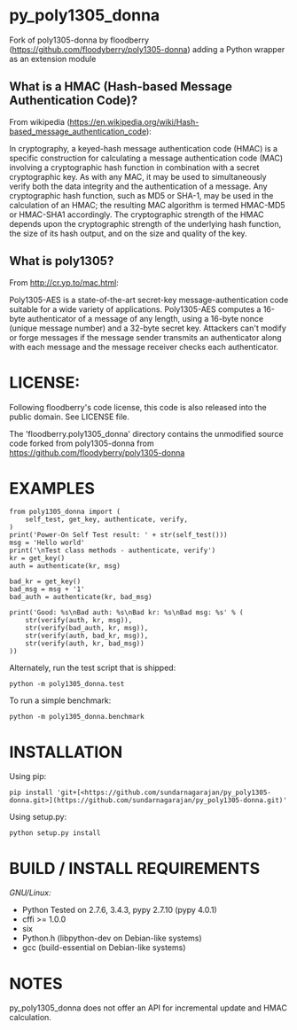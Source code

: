# py_poly1305_donna

Fork of poly1305-donna by floodberry (<https://github.com/floodyberry/poly1305-donna>) adding a Python wrapper as an extension module

## What is a HMAC (Hash-based Message Authentication Code)?

From wikipedia (<https://en.wikipedia.org/wiki/Hash-based_message_authentication_code>):

In cryptography, a keyed-hash message authentication code (HMAC) is a specific construction for calculating a message authentication code (MAC) involving a cryptographic hash function in combination with a secret cryptographic key. As with any MAC, it may be used to simultaneously verify both the data integrity and the authentication of a message. Any cryptographic hash function, such as MD5 or SHA-1, may be used in the calculation of an HMAC; the resulting MAC algorithm is termed HMAC-MD5 or HMAC-SHA1 accordingly. The cryptographic strength of the HMAC depends upon the cryptographic strength of the underlying hash function, the size of its hash output, and on the size and quality of the key.

## What is poly1305?

From <http://cr.yp.to/mac.html>:

Poly1305-AES is a state-of-the-art secret-key message-authentication code suitable for a wide variety of applications. Poly1305-AES computes a 16-byte authenticator of a message of any length, using a 16-byte nonce (unique message number) and a 32-byte secret key. Attackers can't modify or forge messages if the message sender transmits an authenticator along with each message and the message receiver checks each authenticator.

# LICENSE:

Following floodberry's code license, this code is also released into the public domain. See LICENSE file.

The 'floodberry.poly1305_donna' directory contains the unmodified source code forked from poly1305-donna from <https://github.com/floodyberry/poly1305-donna>

# EXAMPLES

~~~~ {.sourceCode .python}
from poly1305_donna import (
    self_test, get_key, authenticate, verify,
)
print('Power-On Self Test result: ' + str(self_test()))
msg = 'Hello world'
print('\nTest class methods - authenticate, verify')
kr = get_key()
auth = authenticate(kr, msg)

bad_kr = get_key()
bad_msg = msg + '1'
bad_auth = authenticate(kr, bad_msg)

print('Good: %s\nBad auth: %s\nBad kr: %s\nBad msg: %s' % (
    str(verify(auth, kr, msg)),
    str(verify(bad_auth, kr, msg)),
    str(verify(auth, bad_kr, msg)),
    str(verify(auth, kr, bad_msg))
))
~~~~

Alternately, run the test script that is shipped:

~~~~ {.sourceCode .python}
python -m poly1305_donna.test
~~~~

To run a simple benchmark:

~~~~ {.sourceCode .python}
python -m poly1305_donna.benchmark
~~~~

# INSTALLATION

Using pip:

    pip install 'git+[<https://github.com/sundarnagarajan/py_poly1305-donna.git>](https://github.com/sundarnagarajan/py_poly1305-donna.git)'

Using setup.py: 

    python setup.py install

# BUILD / INSTALL REQUIREMENTS

*GNU/Linux:* 
- Python Tested on 2.7.6, 3.4.3, pypy 2.7.10 (pypy 4.0.1) 
- cffi >= 1.0.0 
- six 
- Python.h (libpython-dev on Debian-like systems) 
- gcc (build-essential on Debian-like systems)

# NOTES

py_poly1305_donna does not offer an API for incremental update and HMAC calculation.
